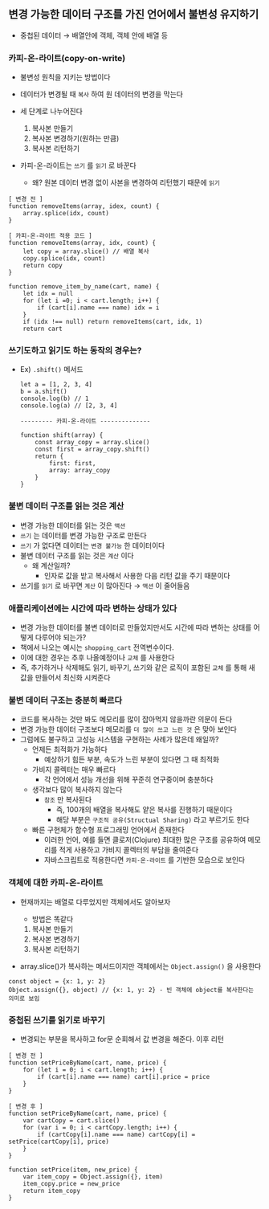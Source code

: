 ## 변경 가능한 데이터 구조를 가진 언어에서 불변성 유지하기

- 중첩된 데이터 → 배열안에 객체, 객체 안에 배열 등

### 카피-온-라이트(copy-on-write)

- 불변성 원칙을 지키는 방법이다
- 데이터가 변경될 때 `복사` 하여 원 데이터의 변경을 막는다

- 세 단계로 나누어진다
    1. 복사본 만들기
    2. 복사본 변경하기(원하는 만큼)
    3. 복사본 리턴하기

- 카피-온-라이트는 `쓰기` 를 `읽기` 로 바꾼다
    - 왜? 원본 데이터 변경 없이 사본을 변경하여 리턴했기 때문에 `읽기`

```tsx
[ 변경 전 ]
function removeItems(array, idex, count) {
	array.splice(idx, count)
}

[ 카피-온-라이트 적용 코드 ]
function removeItems(array, idx, count) {
	let copy = array.slice() // 배열 복사
	copy.splice(idx, count)
	return copy
}

function remove_item_by_name(cart, name) {
	let idx = null
	for (let i =0; i < cart.length; i++) {
		if (cart[i].name === name) idx = i
	}
	if (idx !== null) return removeItems(cart, idx, 1)
	return cart
```

### 쓰기도하고 읽기도 하는 동작의 경우는?

- Ex) `.shift()` 메서드
    
    ```tsx
    let a = [1, 2, 3, 4]
    b = a.shift()
    console.log(b) // 1
    console.log(a) // [2, 3, 4]
    
    --------- 카피-온-라이트 --------------
    
    function shift(array) {
    	const array_copy = array.slice()
    	const first = array_copy.shift()
    	return {
    		first: first,
    		array: array_copy
    	}
    }
    ```
    

### 불변 데이터 구조를 읽는 것은 계산

- 변경 가능한 데이터를 읽는 것은 `액션`
- `쓰기` 는 데이터를 변경 가능한 구조로 만든다
- `쓰기` 가 없다면 데이터는 `변경 불가능` 한 데이터이다
- 불변 데이터 구조를 읽는 것은 `계산` 이다
    - 왜 계산일까?
        - 인자로 값을 받고 복사해서 사용한 다음 리턴 값을 주기 때문이다
- 쓰기를 `읽기` 로 바꾸면 `계산` 이 많아진다 → `액션` 이 줄어들음

### 애플리케이션에는 시간에 따라 변하는 상태가 있다

- 변경 가능한 데이터를 불변 데이터로 만들었지만서도 시간에 따라 변하는 상태를 어떻게 다루어야 되는가?
- 책에서 나오는 예시는 `shopping_cart` 전역변수이다.
- 이에 대한 경우는 추후 나올예정이나 `교체` 를 사용한다
- 즉, 추가하거나 삭제해도 읽기, 바꾸기, 쓰기와 같은 로직이 포함된 `교체` 를 통해 새 값을 만들어서 최신화 시켜준다

### 불변 데이터 구조는 충분히 빠르다

- 코드를 복사하는 것만 봐도 메모리를 많이 잡아먹지 않을까란 의문이 든다
- 변경 가능한 데이터 구조보다 메모리를 `더 많이 쓰고 느린 것` 은 맞아 보인다
- 그럼에도 불구하고 고성능 시스템을 구현하는 사례가 많은데 왜일까?
    - 언제든 최적화가 가능하다
        - 예상하기 힘든 부분, 속도가 느린 부분이 있다면 그 때 최적화
    - 가비지 콜렉터는 매우 빠르다
        - 각 언어에서 성능 개선을 위해 꾸준히 연구중이며 충분하다
    - 생각보다 많이 복사하지 않는다
        - `참조` 만 복사된다
            - 즉, 100개의 배열을 복사해도 얕은 복사를 진행하기 때문이다
            - 해당 부분은 `구조적 공유(Structual Sharing)` 라고 부르기도 한다
    - 빠른 구현체가 함수형 프로그래밍 언어에서 존재한다
        - 이러한 언어, 예를 들면 클로저(Clojure) 최대한 많은 구조를 공유하여 메모리를 적게 사용하고 가비지 콜렉터의 부담을 줄여준다
        - 자바스크립트로 적용한다면 `카피-온-라이트` 를 기반한 모습으로 보인다

### 객체에 대한 카피-온-라이트

- 현재까지는 배열로 다루었지만 객체에서도 알아보자
    - 방법은 똑같다
    1. 복사본 만들기
    2. 복사본 변경하기
    3. 복사본 리턴하기

- array.slice()가 복사하는 메서드이지만 객체에서는 `Object.assign()` 을 사용한다

```tsx
const object = {x: 1, y: 2}
Object.assign({}, object) // {x: 1, y: 2} - 빈 객체에 object를 복사한다는 의미로 보임
```

### 중첩된 쓰기를 읽기로 바꾸기

- 변경되는 부분을 복사하고 for문 순회해서 값 변경을 해준다. 이후 리턴

```tsx
[ 변경 전 ]
function setPriceByName(cart, name, price) {
	for (let i = 0; i < cart.length; i++) {
		if (cart[i].name === name) cart[i].price = price
	}
}

[ 변경 후 ]
function setPriceByName(cart, name, price) {
	var cartCopy = cart.slice()
	for (var i = 0; i < cartCopy.length; i++) {
		if (cartCopy[i].name === name) cartCopy[i] = setPrice(cartCopy[i], price)
	}
}

function setPrice(item, new_price) {
	var item_copy = Object.assign({}, item)
	item_copy.price = new_price
	return item_copy
}

```
